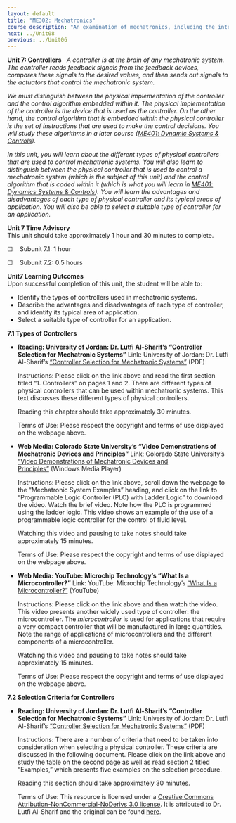 ```yaml
---
layout: default
title: "ME302: Mechatronics"
course_description: "An examination of mechatronics, including the integration of mechanics, electronics, signal processing, and control systems, signal amplification, data sampling and filtering, machine programming, actuator and motor control, sensors, and robotics."
next: ../Unit08
previous: ../Unit06
---
```

**Unit 7: Controllers** <span id="7"></span> 
*A controller is at the brain of any mechatronic system.* *The
controller reads feedback signals from the feedback devices, compares
these signals to the desired values, and then sends out signals to the
actuators that control the mechatronic system.*  
  
 *We must distinguish between the physical implementation of the
controller and the control algorithm embedded within it. The physical
implementation of the controller is the device that is used as the
controller. On the other hand, the control algorithm that is embedded
within the physical controller is the set of instructions that are used
to make the control decisions. You will study these algorithms in a
later course (*[*ME401*: *Dynamic Systems &
Controls*](http://www.saylor.org/courses/me401/)*).*  
  
 *In this unit, you will learn about the different types of physical
controllers that are used to control mechatronic systems. You will also
learn to distinguish between the physical controller that is used to
control a mechatronic system (which is the subject of this unit) and the
control algorithm that is coded within it (which is what you will learn
in* [*ME401*: *Dynamics Systems &
Controls*](http://www.saylor.org/courses/me401/)*). You will learn the
advantages and disadvantages of each type of physical controller and its
typical areas of application. You will also be able to select a suitable
type of controller for an application.*

**Unit 7 Time Advisory**  
This unit should take approximately 1 hour and 30 minutes to complete.  
  
 ☐    Subunit 7.1: 1 hour  
  
 ☐    Subunit 7.2: 0.5 hours

**Unit7 Learning Outcomes**  
Upon successful completion of this unit, the student will be able to:  
-   Identify the types of controllers used in mechatronic systems.
-   Describe the advantages and disadvantages of each type of
    controller, and identify its typical area of application.
-   Select a suitable type of controller for an application.

**7.1 Types of Controllers** <span id="7.1"></span> 
-   **Reading: University of Jordan: Dr. Lutfi Al-Sharif’s “Controller
    Selection for Mechatronic Systems”**
    Link: University of Jordan: Dr. Lutfi Al-Sharif’s [“Controller
    Selection for Mechatronic
    Systems”](http://www.saylor.org/site/wp-content/uploads/2012/11/ME302-Subunits-7.2-and-7.3-Controller-Selection-for-Mechatronic-Systems-FINAL.pdf) (PDF)  
      
     Instructions: Please click on the link above and read the first
    section titled “1. Controllers” on pages 1 and 2. There are
    different types of physical controllers that can be used within
    mechatronic systems. This text discusses these different types of
    physical controllers.  
      
     Reading this chapter should take approximately 30 minutes.  
      
     Terms of Use: Please respect the copyright and terms of use
    displayed on the webpage above.

-   **Web Media: Colorado State University’s “Video Demonstrations of
    Mechatronic Devices and Principles”**
    Link: Colorado State University’s [“Video Demonstrations of
    Mechatronic Devices and
    Principles”](http://video_demos.colostate.edu/mechatronics/) (Windows
    Media Player)  
      
     Instructions: Please click on the link above, scroll down the
    webpage to the “Mechatronic System Examples” heading, and click on
    the link to “Programmable Logic Controller (PLC) with Ladder Logic”
    to download the video. Watch the brief video. Note how the PLC is
    programmed using the ladder logic. This video shows an example of
    the use of a programmable logic controller for the control of fluid
    level.  
      
     Watching this video and pausing to take notes should take
    approximately 15 minutes.  
      
     Terms of Use: Please respect the copyright and terms of use
    displayed on the webpage above.

-   **Web Media: YouTube: Microchip Technology’s “What Is a
    Microcontroller?”**
    Link: YouTube: Microchip Technology’s [“What Is a
    Microcontroller?”](http://www.youtube.com/watch?v=jKT4H0bstH8) (YouTube)  
      
     Instructions: Please click on the link above and then watch the
    video. This video presents another widely used type of controller:
    the microcontroller. The *microcontroller* is used for applications
    that require a very compact controller that will be manufactured in
    large quantities. Note the range of applications of microcontrollers
    and the different components of a microcontroller.  
      
     Watching this video and pausing to take notes should take
    approximately 15 minutes.  
      
     Terms of Use: Please respect the copyright and terms of use
    displayed on the webpage above.

**7.2 Selection Criteria for Controllers** <span id="7.2"></span> 
-   **Reading: University of Jordan: Dr. Lutfi Al-Sharif’s “Controller
    Selection for Mechatronic Systems”**
    Link: University of Jordan: Dr. Lutfi Al-Sharif’s [“Controller
    Selection for Mechatronic
    Systems”](http://www.saylor.org/site/wp-content/uploads/2012/11/ME302-Subunits-7.2-and-7.3-Controller-Selection-for-Mechatronic-Systems-FINAL.pdf) (PDF)  
      
     Instructions: There are a number of criteria that need to be taken
    into consideration when selecting a physical controller. These
    criteria are discussed in the following document. Please click on
    the link above and study the table on the second page as well as
    read section 2 titled “Examples,” which presents five examples on
    the selection procedure.  
      
     Reading this section should take approximately 30 minutes.  
      
     Terms of Use: This resource is licensed under a [Creative Commons
    Attribution-NonCommercial-NoDerivs 3.0
    license](http://creativecommons.org/licenses/by-nc-nd/3.0/). It is
    attributed to Dr. Lutfi Al-Sharif and the original can be found
    [here](http://www2.ju.edu.jo/sites/Academic/l.sharif/Material/Forms/AllItems.aspx).


